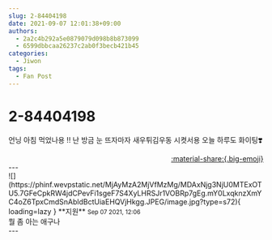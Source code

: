 ```yaml
---
slug: 2-84404198
date: 2021-09-07 12:01:38+09:00
authors:
  - 2a2c4b292a5e0879079d098b8b873099
  - 6599dbbcaa26237c2ab0f3becb421b45
categories:
  - Jiwon
tags:
  - Fan Post
---
```


# 2-84404198

<div class="post-container" markdown="1">
<div class="content-container md-sidebar__scrollwrap" markdown="1">

언닝 아침 먹었나용 !! 난 방금 눈 뜨자마자 새우튀김우동 시켯서용 오늘 하루도 화이팅❣️

</div>
</div>

<div style="text-align: right;" markdown="1">
<a href="https://weverse.io/fromis9/fanpost/2-84404198" style="text-align: right;">:material-share:{.big-emoji}</a>
</div>
---

<div class="comments-container md-sidebar__scrollwrap" markdown="1">
<div class="comment" markdown="1">
<div class='id-container' markdown="1">
![](https://phinf.wevpstatic.net/MjAyMzA2MjVfMzMg/MDAxNjg3NjU0MTExOTU5.7GFeCpkRW4jdCPevFi1sgeF7S4XyLHRSJr1VOBRp7gEg.mY0LxqknzXmYC4oZ6TpxCmdSnAbldBctUiaEHQVjHkgg.JPEG/image.jpg?type=s72){ loading=lazy }
**<span class="artist">지원</span>** <small>Sep 07 2021, 12:06</small><br>
</div>
<div class='comment-body' markdown="1">
뭘 좀 아는 애구나
</div>
</div>
</div>
---
